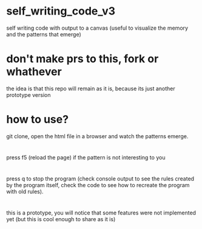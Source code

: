 # self_writing_code_v3
self writing code with output to a canvas (useful to visualize the memory and the patterns that emerge)

# don't make prs to this, fork or whathever
the idea is that this repo will remain as it is, because its just another prototype version

# how to use?
git clone, open the html file in a browser and watch the patterns emerge.

# 
press f5 (reload the page) if the pattern is not interesting to you
# 
press q to stop the program (check console output to see the rules created by the program itself,
check the code to see how to recreate the program with old rules).
# 
this is a prototype, you  will notice that some features were not implemented yet (but this is cool enough to share as it is)
